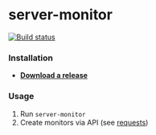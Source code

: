 # server-monitor

[![Build status](https://github.com/lubomirkurcak/server-monitor/workflows/release/badge.svg)](https://github.com/lubomirkurcak/server-monitor/actions)

### Installation

* **[Download a release](https://github.com/lubomirkurcak/server-monitor/releases)**

### Usage

1. Run `server-monitor`
2. Create monitors via API (see [requests](/api-requests/requests.http))

